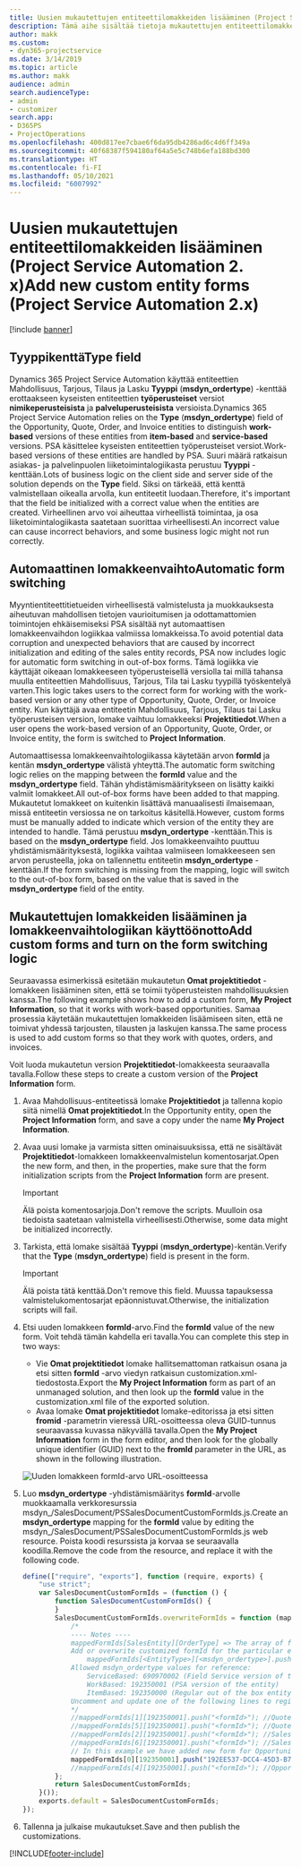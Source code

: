 ```yaml
---
title: Uusien mukautettujen entiteettilomakkeiden lisääminen (Project Service Automation 2. x)
description: Tämä aihe sisältää tietoja mukautettujen entiteettilomakkeiden lisäämisestä mahdollisuuksille, tarjouksille tai laskuille Dynamics 365 Project Service Automationin versiossa 2.x.
author: makk
ms.custom:
- dyn365-projectservice
ms.date: 3/14/2019
ms.topic: article
ms.author: makk
audience: admin
search.audienceType:
- admin
- customizer
search.app:
- D365PS
- ProjectOperations
ms.openlocfilehash: 400d817ee7cbae6f6da95db4286ad6c4d6ff349a
ms.sourcegitcommit: 40f68387f594180af64a5e5c748b6efa188bd300
ms.translationtype: HT
ms.contentlocale: fi-FI
ms.lasthandoff: 05/10/2021
ms.locfileid: "6007992"
---
```

# <a name="add-new-custom-entity-forms-project-service-automation-2x"></a><span data-ttu-id="e7b65-103">Uusien mukautettujen entiteettilomakkeiden lisääminen (Project Service Automation 2. x)</span><span class="sxs-lookup"><span data-stu-id="e7b65-103">Add new custom entity forms (Project Service Automation 2.x)</span></span>

[!include [banner](../../includes/psa-now-project-operations.md)]

## <a name="type-field"></a><span data-ttu-id="e7b65-104">Tyyppikenttä</span><span class="sxs-lookup"><span data-stu-id="e7b65-104">Type field</span></span> 

<span data-ttu-id="e7b65-105">Dynamics 365 Project Service Automation käyttää entiteettien Mahdollisuus, Tarjous, Tilaus ja Lasku **Tyyppi** (**msdyn\_ordertype**) -kenttää erottaakseen kyseisten entiteettien **työperusteiset** versiot **nimikeperusteisista** ja **palveluperusteisista** versioista.</span><span class="sxs-lookup"><span data-stu-id="e7b65-105">Dynamics 365 Project Service Automation relies on the **Type** (**msdyn\_ordertype**) field of the Opportunity, Quote, Order, and Invoice entities to distinguish **work-based** versions of these entities from **item-based** and **service-based** versions.</span></span> <span data-ttu-id="e7b65-106">PSA käsittelee kyseisten entiteettien työperusteiset versiot.</span><span class="sxs-lookup"><span data-stu-id="e7b65-106">Work-based versions of these entities are handled by PSA.</span></span> <span data-ttu-id="e7b65-107">Suuri määrä ratkaisun asiakas- ja palvelinpuolen liiketoimintalogiikasta perustuu **Tyyppi** -kenttään.</span><span class="sxs-lookup"><span data-stu-id="e7b65-107">Lots of business logic on the client side and server side of the solution depends on the **Type** field.</span></span> <span data-ttu-id="e7b65-108">Siksi on tärkeää, että kenttä valmistellaan oikealla arvolla, kun entiteetit luodaan.</span><span class="sxs-lookup"><span data-stu-id="e7b65-108">Therefore, it's important that the field be initialized with a correct value when the entities are created.</span></span> <span data-ttu-id="e7b65-109">Virheellinen arvo voi aiheuttaa virheellistä toimintaa, ja osa liiketoimintalogiikasta saatetaan suorittaa virheellisesti.</span><span class="sxs-lookup"><span data-stu-id="e7b65-109">An incorrect value can cause incorrect behaviors, and some business logic might not run correctly.</span></span>

## <a name="automatic-form-switching"></a><span data-ttu-id="e7b65-110">Automaattinen lomakkeenvaihto</span><span class="sxs-lookup"><span data-stu-id="e7b65-110">Automatic form switching</span></span>

<span data-ttu-id="e7b65-111">Myyntientiteettitietueiden virheellisestä valmistelusta ja muokkauksesta aiheutuvan mahdollisen tietojen vaurioitumisen ja odottamattomien toimintojen ehkäisemiseksi PSA sisältää nyt automaattisen lomakkeenvaihdon logiikkaa valmiissa lomakkeissa.</span><span class="sxs-lookup"><span data-stu-id="e7b65-111">To avoid potential data corruption and unexpected behaviors that are caused by incorrect initialization and editing of the sales entity records, PSA now includes logic for automatic form switching in out-of-box forms.</span></span> <span data-ttu-id="e7b65-112">Tämä logiikka vie käyttäjät oikeaan lomakkeeseen työperusteisellä versiolla tai millä tahansa muulla entiteettien Mahdollisuus, Tarjous, Tila tai Lasku tyypillä työskentelyä varten.</span><span class="sxs-lookup"><span data-stu-id="e7b65-112">This logic takes users to the correct form for working with the work-based version or any other type of Opportunity, Quote, Order, or Invoice entity.</span></span> <span data-ttu-id="e7b65-113">Kun käyttäjä avaa entiteetin Mahdollisuus, Tarjous, Tilaus tai Lasku työperusteisen version, lomake vaihtuu lomakkeeksi **Projektitiedot**.</span><span class="sxs-lookup"><span data-stu-id="e7b65-113">When a user opens the work-based version of an Opportunity, Quote, Order, or Invoice entity, the form is switched to **Project Information**.</span></span>

<span data-ttu-id="e7b65-114">Automaattisessa lomakkeenvaihtologiikassa käytetään arvon **formId** ja kentän **msdyn\_ordertype** välistä yhteyttä.</span><span class="sxs-lookup"><span data-stu-id="e7b65-114">The automatic form switching logic relies on the mapping between the **formId** value and the **msdyn\_ordertype** field.</span></span> <span data-ttu-id="e7b65-115">Tähän yhdistämismääritykseen on lisätty kaikki valmiit lomakkeet.</span><span class="sxs-lookup"><span data-stu-id="e7b65-115">All out-of-box forms have been added to that mapping.</span></span> <span data-ttu-id="e7b65-116">Mukautetut lomakkeet on kuitenkin lisättävä manuaalisesti ilmaisemaan, missä entiteetin versiossa ne on tarkoitus käsitellä.</span><span class="sxs-lookup"><span data-stu-id="e7b65-116">However, custom forms must be manually added to indicate which version of the entity they are intended to handle.</span></span> <span data-ttu-id="e7b65-117">Tämä perustuu **msdyn\_ordertype** -kenttään.</span><span class="sxs-lookup"><span data-stu-id="e7b65-117">This is based on the **msdyn\_ordertype** field.</span></span> <span data-ttu-id="e7b65-118">Jos lomakkeenvaihto puuttuu yhdistämismäärityksestä, logiikka vaihtaa valmiiseen lomakkeeseen sen arvon perusteella, joka on tallennettu entiteetin **msdyn\_ordertype** -kenttään.</span><span class="sxs-lookup"><span data-stu-id="e7b65-118">If the form switching is missing from the mapping, logic will switch to the out-of-box form, based on the value that is saved in the **msdyn\_ordertype** field of the entity.</span></span>

## <a name="add-custom-forms-and-turn-on-the-form-switching-logic"></a><span data-ttu-id="e7b65-119">Mukautettujen lomakkeiden lisääminen ja lomakkeenvaihtologiikan käyttöönotto</span><span class="sxs-lookup"><span data-stu-id="e7b65-119">Add custom forms and turn on the form switching logic</span></span>

<span data-ttu-id="e7b65-120">Seuraavassa esimerkissä esitetään mukautetun **Omat projektitiedot** -lomakkeen lisääminen siten, että se toimii työperusteisten mahdollisuuksien kanssa.</span><span class="sxs-lookup"><span data-stu-id="e7b65-120">The following example shows how to add a custom form, **My Project Information**, so that it works with work-based opportunities.</span></span> <span data-ttu-id="e7b65-121">Samaa prosessia käytetään mukautettujen lomakkeiden lisäämiseen siten, että ne toimivat yhdessä tarjousten, tilausten ja laskujen kanssa.</span><span class="sxs-lookup"><span data-stu-id="e7b65-121">The same process is used to add custom forms so that they work with quotes, orders, and invoices.</span></span>

<span data-ttu-id="e7b65-122">Voit luoda mukautetun version **Projektitiedot**-lomakkeesta seuraavalla tavalla.</span><span class="sxs-lookup"><span data-stu-id="e7b65-122">Follow these steps to create a custom version of the **Project Information** form.</span></span>

1. <span data-ttu-id="e7b65-123">Avaa Mahdollisuus-entiteetissä lomake **Projektitiedot** ja tallenna kopio siitä nimellä **Omat projektitiedot**.</span><span class="sxs-lookup"><span data-stu-id="e7b65-123">In the Opportunity entity, open the **Project Information** form, and save a copy under the name **My Project Information**.</span></span>
2. <span data-ttu-id="e7b65-124">Avaa uusi lomake ja varmista sitten ominaisuuksissa, että ne sisältävät **Projektitiedot**-lomakkeen lomakkeenvalmistelun komentosarjat.</span><span class="sxs-lookup"><span data-stu-id="e7b65-124">Open the new form, and then, in the properties, make sure that the form initialization scripts from the **Project Information** form are present.</span></span> 

    > [!IMPORTANT]
    > <span data-ttu-id="e7b65-125">Älä poista komentosarjoja.</span><span class="sxs-lookup"><span data-stu-id="e7b65-125">Don't remove the scripts.</span></span> <span data-ttu-id="e7b65-126">Muulloin osa tiedoista saatetaan valmistella virheellisesti.</span><span class="sxs-lookup"><span data-stu-id="e7b65-126">Otherwise, some data might be initialized incorrectly.</span></span>

3. <span data-ttu-id="e7b65-127">Tarkista, että lomake sisältää **Tyyppi** (**msdyn\_ordertype**)-kentän.</span><span class="sxs-lookup"><span data-stu-id="e7b65-127">Verify that the **Type** (**msdyn\_ordertype**) field is present in the form.</span></span> 

    > [!IMPORTANT]
    > <span data-ttu-id="e7b65-128">Älä poista tätä kenttää.</span><span class="sxs-lookup"><span data-stu-id="e7b65-128">Don't remove this field.</span></span> <span data-ttu-id="e7b65-129">Muussa tapauksessa valmistelukomentosarjat epäonnistuvat.</span><span class="sxs-lookup"><span data-stu-id="e7b65-129">Otherwise, the initialization scripts will fail.</span></span>

4. <span data-ttu-id="e7b65-130">Etsi uuden lomakkeen **formId**-arvo.</span><span class="sxs-lookup"><span data-stu-id="e7b65-130">Find the **formId** value of the new form.</span></span> <span data-ttu-id="e7b65-131">Voit tehdä tämän kahdella eri tavalla.</span><span class="sxs-lookup"><span data-stu-id="e7b65-131">You can complete this step in two ways:</span></span>

    - <span data-ttu-id="e7b65-132">Vie **Omat projektitiedot** lomake hallitsemattoman ratkaisun osana ja etsi sitten **formId** -arvo viedyn ratkaisun customization.xml-tiedostosta.</span><span class="sxs-lookup"><span data-stu-id="e7b65-132">Export the **My Project Information** form as part of an unmanaged solution, and then look up the **formId** value in the customization.xml file of the exported solution.</span></span>
    - <span data-ttu-id="e7b65-133">Avaa lomake **Omat projektitiedot** lomake-editorissa ja etsi sitten **fromid** -parametrin vieressä URL-osoitteessa oleva GUID-tunnus seuraavassa kuvassa näkyvällä tavalla.</span><span class="sxs-lookup"><span data-stu-id="e7b65-133">Open the **My Project Information** form in the form editor, and then look for the globally unique identifier (GUID) next to the **fromId** parameter in the URL, as shown in the following illustration.</span></span>

    ![Uuden lomakkeen formId-arvo URL-osoitteessa](media/how-to-add-custom-forms-in-v2.0.png)

5. <span data-ttu-id="e7b65-135">Luo **msdyn\_ordertype** -yhdistämismääritys **formId**-arvolle muokkaamalla verkkoresurssia msdyn\_/SalesDocument/PSSalesDocumentCustomFormIds.js.</span><span class="sxs-lookup"><span data-stu-id="e7b65-135">Create an **msdyn\_ordertype** mapping for the **formId** value by editing the msdyn\_/SalesDocument/PSSalesDocumentCustomFormIds.js web resource.</span></span> <span data-ttu-id="e7b65-136">Poista koodi resurssista ja korvaa se seuraavalla koodilla.</span><span class="sxs-lookup"><span data-stu-id="e7b65-136">Remove the code from the resource, and replace it with the following code.</span></span>

    ```javascript
    define(["require", "exports"], function (require, exports) {
        "use strict";
        var SalesDocumentCustomFormIds = (function () {
            function SalesDocumentCustomFormIds() {
            }
            SalesDocumentCustomFormIds.overwriteFormIds = function (mappedFormIds) {
                /*
                ---- Notes ----
                mappedFormIds[SalesEntity][OrderType] => The array of forms IDs that support particular entity and order type
                Add or overwrite customized formId for the particular entity and order type by calling:
                    mappedFormIds[<EntityType>][<msdyn_ordertype>].push("<formId>");
                Allowed msdyn_ordertype values for reference:
                    ServiceBased: 690970002 (Field Service version of the entity)
                    WorkBased: 192350001 (PSA version of the entity)
                    ItemBased: 192350000 (Regular out of the box entity)
                Uncomment and update one of the following lines to register custom PSA form for required entity:
                */      
                //mappedFormIds[1][192350001].push("<formId>"); //Quote
                //mappedFormIds[5][192350001].push("<formId>"); //Quote Line
                //mappedFormIds[2][192350001].push("<formId>"); //Sales Order
                //mappedFormIds[6][192350001].push("<formId>"); //Sales Order Line
                // In this example we have added new form for Opportunity
                mappedFormIds[0][192350001].push("192EE537-DCC4-45D3-B7AF-EA694B9113D2"); //Opportunity
                //mappedFormIds[4][192350001].push("<formId>"); //Opportunity Line
            };
            return SalesDocumentCustomFormIds;
        }());
        exports.default = SalesDocumentCustomFormIds;
    });
    ```

6. <span data-ttu-id="e7b65-137">Tallenna ja julkaise mukautukset.</span><span class="sxs-lookup"><span data-stu-id="e7b65-137">Save and then publish the customizations.</span></span>


[!INCLUDE[footer-include](../../includes/footer-banner.md)]